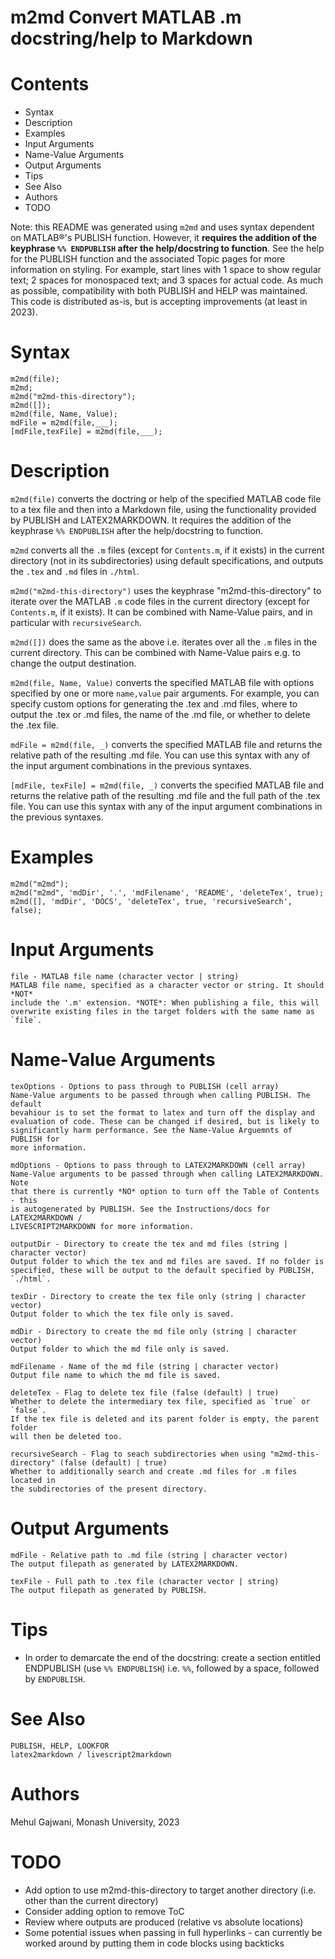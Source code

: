 
# m2md Convert MATLAB .m docstring/help to Markdown
    
    
# Contents
   - Syntax
   - Description
   - Examples
   - Input Arguments
   - Name-Value Arguments
   - Output Arguments
   - Tips
   - See Also
   - Authors
   - TODO
   

Note: this README was generated using `m2md` and uses syntax dependent on MATLAB®'s PUBLISH function. However, it **requires the addition of the keyphrase `%% ENDPUBLISH` after the help/docstring to function**. See the help for the PUBLISH function and the associated Topic pages for more information on styling. For example, start lines with 1 space to show regular text; 2 spaces for monospaced text; and 3 spaces for actual code. As much as possible, compatibility with both PUBLISH and HELP was maintained. This code is distributed as-is, but is accepting improvements (at least in 2023).
   
# Syntax

```matlab:Code(Display)
m2md(file);
m2md;
m2md("m2md-this-directory");
m2md([]);
m2md(file, Name, Value);
mdFile = m2md(file,___);
[mdFile,texFile] = m2md(file,___);
```

# Description

`m2md(file)` converts the doctring or help of the specified MATLAB code file to a tex file and then into a Markdown file, using the functionality provided by PUBLISH and LATEX2MARKDOWN. It requires the addition of the keyphrase `%% ENDPUBLISH` after the help/docstring to function.
   

`m2md` converts all the `.m` files (except for `Contents.m`, if it exists) in the current directory (not in its subdirectories) using default specifications, and outputs the `.tex` and `.md` files in `./html`.
   

`m2md("m2md-this-directory")` uses the keyphrase "m2md-this-directory" to iterate over the MATLAB `.m` code files in the current directory (except for `Contents.m`, if it exists). It can be combined with Name-Value pairs, and in particular with `recursiveSearch`.
   

`m2md([])` does the same as the above i.e. iterates over all the `.m` files in the current directory. This can be combined with Name-Value pairs e.g. to change the output destination.
   

`m2md(file, Name, Value)` converts the specified MATLAB file with options specified by one or more `name,value` pair arguments. For example, you can specify custom options for generating the .tex and .md files, where to output the .tex or .md files, the name of the .md file, or whether to delete the .tex file.
   

`mdFile = m2md(file, _)` converts the specified MATLAB file and returns the relative path of the resulting .md file. You can use this syntax with any of the input argument combinations in the previous syntaxes.
   

`[mdFile, texFile] = m2md(file, _)` converts the specified MATLAB file and returns the relative path of the resulting .md file and the full path of the .tex file. You can use this syntax with any of the input argument combinations in the previous syntaxes.
   
# Examples

```matlab:Code(Display)
m2md("m2md");
m2md("m2md", 'mdDir', '.', 'mdFilename', 'README', 'deleteTex', true);
m2md([], 'mdDir', 'DOCS', 'deleteTex', true, 'recursiveSearch', false);
```

# Input Arguments

```matlab:Code(Display)
file - MATLAB file name (character vector | string)
MATLAB file name, specified as a character vector or string. It should *NOT*
include the '.m' extension. *NOTE*: When publishing a file, this will
overwrite existing files in the target folders with the same name as `file`.
```

    
# Name-Value Arguments

```matlab:Code(Display)
texOptions - Options to pass through to PUBLISH (cell array)
Name-Value arguments to be passed through when calling PUBLISH. The default
bevahiour is to set the format to latex and turn off the display and
evaluation of code. These can be changed if desired, but is likely to
significantly harm performance. See the Name-Value Arguemnts of PUBLISH for
more information.
```


```matlab:Code(Display)
mdOptions - Options to pass through to LATEX2MARKDOWN (cell array)
Name-Value arguments to be passed through when calling LATEX2MARKDOWN. Note
that there is currently *NO* option to turn off the Table of Contents - this
is autogenerated by PUBLISH. See the Instructions/docs for LATEX2MARKDOWN /
LIVESCRIPT2MARKDOWN for more information.
```


```matlab:Code(Display)
outputDir - Directory to create the tex and md files (string | character vector)
Output folder to which the tex and md files are saved. If no folder is
specified, these will be output to the default specified by PUBLISH,
`./html`.
```


```matlab:Code(Display)
texDir - Directory to create the tex file only (string | character vector)
Output folder to which the tex file only is saved.
```


```matlab:Code(Display)
mdDir - Directory to create the md file only (string | character vector)
Output folder to which the md file only is saved.
```


```matlab:Code(Display)
mdFilename - Name of the md file (string | character vector)
Output file name to which the md file is saved.
```


```matlab:Code(Display)
deleteTex - Flag to delete tex file (false (default) | true)
Whether to delete the intermediary tex file, specified as `true` or `false`.
If the tex file is deleted and its parent folder is empty, the parent folder
will then be deleted too.
```


```matlab:Code(Display)
recursiveSearch - Flag to seach subdirectories when using "m2md-this-directory" (false (default) | true)
Whether to additionally search and create .md files for .m files located in
the subdirectories of the present directory.
```

    
# Output Arguments

```matlab:Code(Display)
mdFile - Relative path to .md file (string | character vector)
The output filepath as generated by LATEX2MARKDOWN.
```


```matlab:Code(Display)
texFile - Full path to .tex file (character vector | string)
The output filepath as generated by PUBLISH.
```

    
# Tips

   - In order to demarcate the end of the docstring: create a section entitled ENDPUBLISH (use `%% ENDPUBLISH`) i.e. `%%`, followed by a space, followed by `ENDPUBLISH`.

# See Also

```matlab:Code(Display)
PUBLISH, HELP, LOOKFOR
latex2markdown / livescript2markdown
```

    
# Authors

Mehul Gajwani, Monash University, 2023
   
# TODO

   - Add option to use m2md-this-directory to target another directory (i.e. other than the current directory)
   - Consider adding option to remove ToC
   - Review where outputs are produced (relative vs absolute locations)
   - Some potential issues when passing in full hyperlinks - can currently be worked around by putting them in code blocks using backticks

